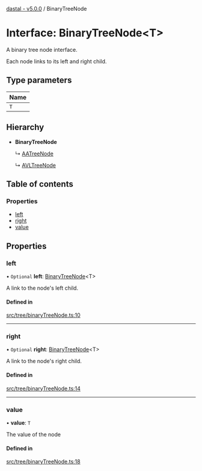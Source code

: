 [dastal - v5.0.0](../README.md) / BinaryTreeNode

# Interface: BinaryTreeNode<T\>

A binary tree node interface.

Each node links to its left and right child.

## Type parameters

| Name |
| :------ |
| `T` |

## Hierarchy

- **BinaryTreeNode**

  ↳ [AATreeNode](aatreenode.md)

  ↳ [AVLTreeNode](avltreenode.md)

## Table of contents

### Properties

- [left](binarytreenode.md#left)
- [right](binarytreenode.md#right)
- [value](binarytreenode.md#value)

## Properties

### left

• `Optional` **left**: [BinaryTreeNode](binarytreenode.md)<T\>

A link to the node's left child.

#### Defined in

[src/tree/binaryTreeNode.ts:10](https://github.com/havelessbemore/dastal/blob/7d85137/src/tree/binaryTreeNode.ts#L10)

___

### right

• `Optional` **right**: [BinaryTreeNode](binarytreenode.md)<T\>

A link to the node's right child.

#### Defined in

[src/tree/binaryTreeNode.ts:14](https://github.com/havelessbemore/dastal/blob/7d85137/src/tree/binaryTreeNode.ts#L14)

___

### value

• **value**: `T`

The value of the node

#### Defined in

[src/tree/binaryTreeNode.ts:18](https://github.com/havelessbemore/dastal/blob/7d85137/src/tree/binaryTreeNode.ts#L18)

